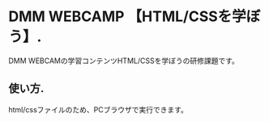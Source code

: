 # DMM WEBCAMP 【HTML/CSSを学ぼう】. 
DMM WEBCAMの学習コンテンツHTML/CSSを学ぼうの研修課題です。  
## 使い方. 
html/cssファイルのため、PCブラウザで実行できます。  